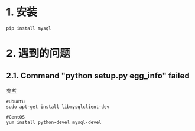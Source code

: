 # 1. 安装
```shell
pip install mysql
```

# 2. 遇到的问题
## 2.1. Command "python setup.py egg_info" failed
[参考](https://www.mmuaa.com/post/8e5cf98fdb788cba.html)
```shell
#Ubuntu
sudo apt-get install libmysqlclient-dev

#CentOS
yum install python-devel mysql-devel
```